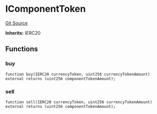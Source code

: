 # IComponentToken
[Git Source](https://github.com/https://eyqs@plumenetwork/contracts/blob/1eea2560282d3318cd062ba5ad80f7080ddff6b4/src/interfaces/IComponentToken.sol)

**Inherits:**
IERC20


## Functions
### buy


```solidity
function buy(IERC20 currencyToken, uint256 currencyTokenAmount) external returns (uint256 componentTokenAmount);
```

### sell


```solidity
function sell(IERC20 currencyToken, uint256 currencyTokenAmount) external returns (uint256 componentTokenAmount);
```

